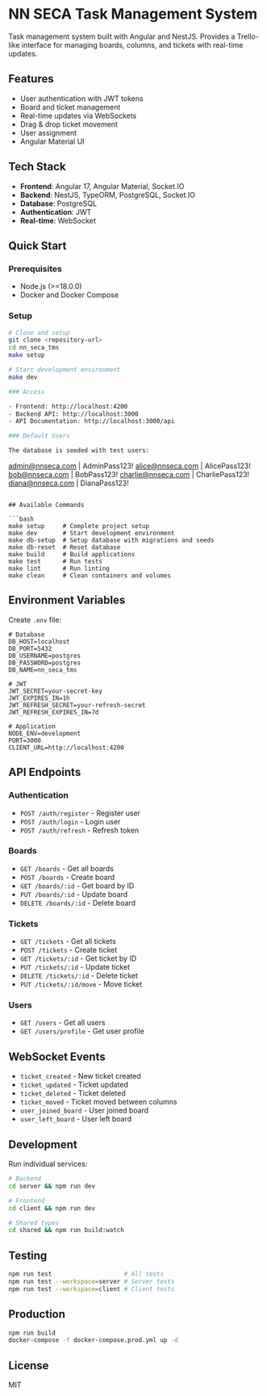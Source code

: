 # NN SECA Task Management System

Task management system built with Angular and NestJS. Provides a Trello-like interface for managing boards, columns, and tickets with real-time updates.

## Features

- User authentication with JWT tokens
- Board and ticket management
- Real-time updates via WebSockets
- Drag & drop ticket movement
- User assignment
- Angular Material UI

## Tech Stack

- **Frontend**: Angular 17, Angular Material, Socket.IO
- **Backend**: NestJS, TypeORM, PostgreSQL, Socket.IO
- **Database**: PostgreSQL
- **Authentication**: JWT
- **Real-time**: WebSocket

## Quick Start

### Prerequisites

- Node.js (>=18.0.0)
- Docker and Docker Compose

### Setup

```bash
# Clone and setup
git clone <repository-url>
cd nn_seca_tms
make setup

# Start development environment
make dev

### Access

- Frontend: http://localhost:4200
- Backend API: http://localhost:3000
- API Documentation: http://localhost:3000/api

### Default Users

The database is seeded with test users:

```
admin@nnseca.com   | AdminPass123!
alice@nnseca.com   | AlicePass123!
bob@nnseca.com     | BobPass123!
charlie@nnseca.com | CharliePass123!
diana@nnseca.com   | DianaPass123!
```

## Available Commands

```bash
make setup     # Complete project setup
make dev       # Start development environment
make db-setup  # Setup database with migrations and seeds
make db-reset  # Reset database
make build     # Build applications
make test      # Run tests
make lint      # Run linting
make clean     # Clean containers and volumes
```

## Environment Variables

Create `.env` file:

```env
# Database
DB_HOST=localhost
DB_PORT=5432
DB_USERNAME=postgres
DB_PASSWORD=postgres
DB_NAME=nn_seca_tms

# JWT
JWT_SECRET=your-secret-key
JWT_EXPIRES_IN=1h
JWT_REFRESH_SECRET=your-refresh-secret
JWT_REFRESH_EXPIRES_IN=7d

# Application
NODE_ENV=development
PORT=3000
CLIENT_URL=http://localhost:4200
```

## API Endpoints

### Authentication
- `POST /auth/register` - Register user
- `POST /auth/login` - Login user
- `POST /auth/refresh` - Refresh token

### Boards
- `GET /boards` - Get all boards
- `POST /boards` - Create board
- `GET /boards/:id` - Get board by ID
- `PUT /boards/:id` - Update board
- `DELETE /boards/:id` - Delete board

### Tickets
- `GET /tickets` - Get all tickets
- `POST /tickets` - Create ticket
- `GET /tickets/:id` - Get ticket by ID
- `PUT /tickets/:id` - Update ticket
- `DELETE /tickets/:id` - Delete ticket
- `PUT /tickets/:id/move` - Move ticket

### Users
- `GET /users` - Get all users
- `GET /users/profile` - Get user profile

## WebSocket Events

- `ticket_created` - New ticket created
- `ticket_updated` - Ticket updated
- `ticket_deleted` - Ticket deleted
- `ticket_moved` - Ticket moved between columns
- `user_joined_board` - User joined board
- `user_left_board` - User left board

## Development

Run individual services:

```bash
# Backend
cd server && npm run dev

# Frontend
cd client && npm run dev

# Shared types
cd shared && npm run build:watch
```

## Testing

```bash
npm run test                    # All tests
npm run test --workspace=server # Server tests
npm run test --workspace=client # Client tests
```

## Production

```bash
npm run build
docker-compose -f docker-compose.prod.yml up -d
```

## License

MIT 